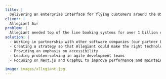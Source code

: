 ```yaml
---
title: |
  Delivering an enterprise interface for flying customers around the USA
client: |
  Allegiant Air
problem: |
  Allegiant needed top of the line booking systems for over 1 billion customers. They wanted to provide the highest quality user experience at the same time as expanding their business and their digital estate.
solution: |
  - Working in partnership with other software companies (our partner Lola Tech)
  - Creating a strategy so that Allegiant could make the right technology choices
  - Providing an emphasis on accessibility
  - Leading problem-solving in agile development teams
  - Focusing on Next.js and GraphQL to improve performance and maintainability

image: images/allegiant.jpg
---
```

